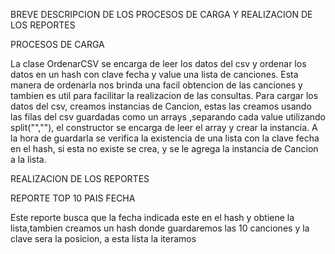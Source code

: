 BREVE DESCRIPCION DE LOS PROCESOS DE CARGA Y REALIZACION DE LOS REPORTES

PROCESOS DE CARGA


  La clase OrdenarCSV se encarga de leer los datos del csv y ordenar los datos en un hash con clave fecha y value una lista de canciones.
  Esta manera de ordenarla nos brinda una facil obtencion de las canciones y tambien es util para facilitar la realizacion de las consultas.
  Para cargar los datos del csv, creamos instancias de Cancion, estas las creamos usando las filas del csv guardadas como un arrays ,separando cada value 
  utilizando split("\",\""), el constructor se encarga de leer el array y crear la instancia.
  A la hora de guardarla se verifica la existencia de una lista con la clave fecha en el hash, si esta no existe se crea, y se le agrega la instancia de Cancion a la      lista.


REALIZACION DE LOS REPORTES

  REPORTE TOP 10 PAIS FECHA

  Este reporte busca que la fecha indicada este en el hash y obtiene la lista,tambien creamos un hash donde guardaremos las 10 canciones y la clave sera la posicion, a esta lista la iteramos
  
  
      
